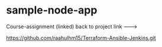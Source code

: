# sample-node-app
Course-assignment (linked)
back to project link --->

https://github.com/raahulhm15/Terraform-Ansible-Jenkins.git
